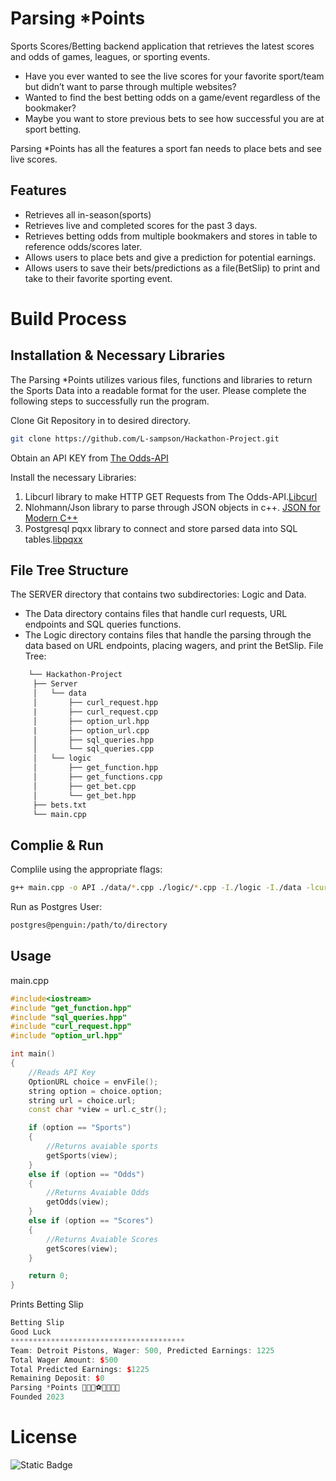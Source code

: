 # Parsing *Points
Sports Scores/Betting backend application that retrieves the latest scores and odds of games, leagues, or sporting events.

* Have you ever wanted to see the live scores for your favorite sport/team but didn’t want to parse through multiple websites? 
* Wanted to find the best betting odds on a game/event regardless of the bookmaker? 
* Maybe you want to store previous bets to see how successful you are at sport betting.

Parsing *Points has all the features a sport fan needs to place bets and see live scores.

## Features
* Retrieves all in-season(sports)
* Retrieves live and completed scores for the past 3 days.
* Retrieves betting odds from multiple bookmakers and stores in table to reference odds/scores later.
* Allows users to place bets and give a prediction for potential earnings.
* Allows users to save their bets/predictions as a file(BetSlip) to print and take to their favorite sporting event. 

# Build Process
## Installation & Necessary Libraries
The Parsing *Points utilizes various files, functions and libraries to return the Sports Data into a readable format for the user.
Please complete the following steps to successfully run the program.

Clone Git Repository in to desired directory.
```bash
git clone https://github.com/L-sampson/Hackathon-Project.git
```

Obtain an API KEY from [The Odds-API](https://the-odds-api.com/)

 Install the necessary Libraries:
 1. Libcurl library to make HTTP GET Requests from The Odds-API.[Libcurl](https://curl.se/libcurl/c/libcurl.html)
 2. Nlohmann/Json library to parse through JSON objects in c++. [JSON for Modern C++](https://json.nlohmann.me/)
 3. Postgresql pqxx library to connect and store parsed data into SQL tables.[libpqxx](https://pqxx.org/libpqxx/)

## File Tree Structure
The SERVER directory that contains two subdirectories: Logic and Data.
* The Data directory contains files that handle curl requests, URL endpoints and SQL queries functions.
* The Logic directory contains files that handle the parsing through the data based on URL endpoints, placing wagers, and print the BetSlip.
File Tree:
```html
    └── Hackathon-Project
     ├── Server
     │   └── data
     │       ├── curl_request.hpp
     |       ├── curl_request.cpp       
     │       ├── option_url.hpp
     |       ├── option_url.cpp
     │       ├── sql_queries.hpp
     │       └── sql_queries.cpp
     │   └── logic
     │       ├── get_function.hpp
     │       ├── get_functions.cpp
     │       ├── get_bet.cpp
     │       └── get_bet.hpp
     ├── bets.txt
     └── main.cpp
```
## Complie & Run
Complile using the appropriate flags:
```bash
g++ main.cpp -o API ./data/*.cpp ./logic/*.cpp -I./logic -I./data -lcurl -lpqxx
```
Run as Postgres User:
```bash
postgres@penguin:/path/to/directory
```

## Usage
main.cpp 
```c++
#include<iostream>
#include "get_function.hpp"
#include "sql_queries.hpp"
#include "curl_request.hpp"
#include "option_url.hpp"

int main()
{
    //Reads API Key
    OptionURL choice = envFile();
    string option = choice.option;
    string url = choice.url;
    const char *view = url.c_str();

    if (option == "Sports")
    {
        //Returns avaiable sports
        getSports(view);
    }
    else if (option == "Odds")
    {
        //Returns Avaiable Odds
        getOdds(view);
    }
    else if (option == "Scores")
    {
        //Returns Avaiable Scores
        getScores(view);
    }

    return 0;
}
```
Prints Betting Slip
```C++
Betting Slip
Good Luck
***************************************
Team: Detroit Pistons, Wager: 500, Predicted Earnings: 1225
Total Wager Amount: $500
Total Predicted Earnings: $1225
Remaining Deposit: $0
Parsing *Points 🏈🏀🏒⚽🏏⛳🥊🥋
Founded 2023
```
# License
![Static Badge](https://img.shields.io/badge/MIT-License-brightgreen?link=https%3A%2F%2Fgist.github.com%2FL-sampson%2F946c89a47c45629b0bafe0a7c4891af8)

 


